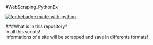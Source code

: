 #WebScraping_PythonEx   

[![forthebadge made-with-python](https://ForTheBadge.com/images/badges/made-with-python.svg)](https://www.python.org/)  


###What is in this repository?   
In all this scripts!     
informations of a site will be scrapped and save in differents formats!   




